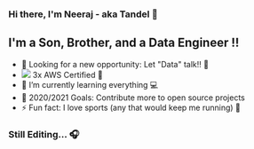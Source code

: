 ### Hi there, I'm Neeraj - aka Tandel 👋

## I'm a Son, Brother, and a Data Engineer !!
- 🔭 Looking for a new opportunity: Let "Data" talk!! :muscle:
- <img src="https://img.shields.io/badge/AWS%20-%23FF9900.svg?&style=for-the-badge&logo=amazon-aws&logoColor=white"/> 3x AWS Certified :clap:
- 🌱 I’m currently learning everything :computer:
- 🥅 2020/2021 Goals: Contribute more to open source projects
- ⚡ Fun fact: I love sports (any that would keep me running) :runner:

### Still Editing... 🎧


